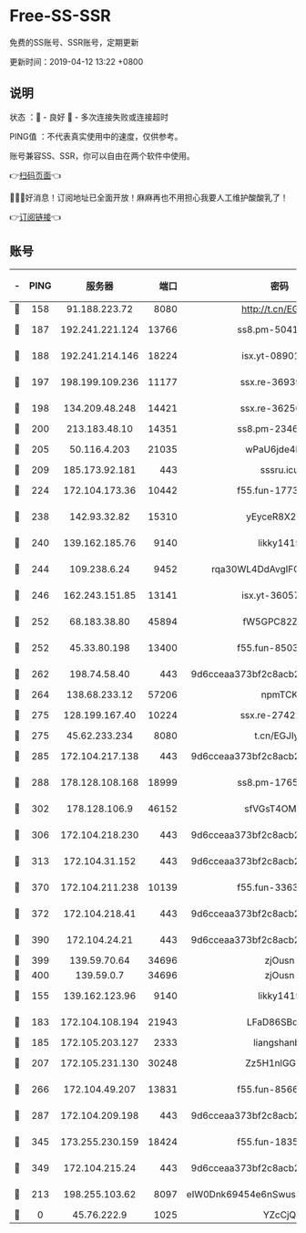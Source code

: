 # Free-SS-SSR

免费的SS账号、SSR账号，定期更新

更新时间：2019-04-12 13:22 +0800

## 说明

状态     ：🙂 - 良好 🙁 - 多次连接失败或连接超时

PING值   ：不代表真实使用中的速度，仅供参考。

账号兼容SS、SSR，你可以自由在两个软件中使用。

👉[扫码页面](https://liesauer.github.io/Free-SS-SSR/)👈

🎉🎉🎉好消息！订阅地址已全面开放！麻麻再也不用担心我要人工维护酸酸乳了！

👉[订阅链接](https://www.liesauer.net/yogurt/subscribe?ACCESS_TOKEN=DAYxR3mMaZAsaqUb)👈

## 账号

|-|PING|服务器|端口|密码|加密方式|区域|
|:----:|:----:|:-----:|-----:|:----:|:----:|:----:|
|🙂|158|91.188.223.72|8080|http://t.cn/EGJIyrl|rc4-md5|RU|
|🙂|187|192.241.221.124|13766|ss8.pm-50410062|aes-256-cfb|US|
|🙂|188|192.241.214.146|18224|isx.yt-08901257|aes-256-cfb|US|
|🙂|197|198.199.109.236|11177|ssx.re-36939019|aes-256-cfb|US|
|🙂|198|134.209.48.248|14421|ssx.re-36256299|aes-256-cfb|US|
|🙂|200|213.183.48.10|14351|ss8.pm-23466973|rc4-md5|RU|
|🙂|205|50.116.4.203|21035|wPaU6jde4NZT|aes-256-cfb|US|
|🙂|209|185.173.92.181|443|sssru.icu|rc4-md5|RU|
|🙂|224|172.104.173.36|10442|f55.fun-17732582|aes-256-cfb|SG|
|🙂|238|142.93.32.82|15310|yEyceR8X2EVd|aes-256-cfb|GB|
|🙂|240|139.162.185.76|9140|likky1415|aes-256-cfb|DE|
|🙂|244|109.238.6.24|9452|rqa30WL4DdAvgIFG6Fs3znzTa|aes-256-cfb|FR|
|🙂|246|162.243.151.85|13141|isx.yt-36057592|aes-256-cfb|US|
|🙂|252|68.183.38.80|45894|fW5GPC82Z97G|aes-256-cfb|GB|
|🙂|252|45.33.80.198|13400|f55.fun-85035043|aes-256-cfb|US|
|🙂|262|198.74.58.40|443|9d6cceaa373bf2c8acb22e60b6a58be6|aes-256-cfb|US|
|🙂|264|138.68.233.12|57206|npmTCK|rc4-md5|US|
|🙂|275|128.199.167.40|10224|ssx.re-27422632|aes-256-cfb|SG|
|🙂|275|45.62.233.234|8080|t.cn/EGJIyrl|rc4-md5|CA|
|🙂|285|172.104.217.138|443|9d6cceaa373bf2c8acb22e60b6a58be6|aes-256-cfb|US|
|🙂|288|178.128.108.168|18999|ss8.pm-17655626|aes-256-cfb|SG|
|🙂|302|178.128.106.9|46152|sfVGsT4OMxHC|aes-256-cfb|SG|
|🙂|306|172.104.218.230|443|9d6cceaa373bf2c8acb22e60b6a58be6|aes-256-cfb|US|
|🙂|313|172.104.31.152|443|9d6cceaa373bf2c8acb22e60b6a58be6|aes-256-cfb|US|
|🙂|370|172.104.211.238|10139|f55.fun-33630162|aes-256-cfb|US|
|🙂|372|172.104.218.41|443|9d6cceaa373bf2c8acb22e60b6a58be6|aes-256-cfb|US|
|🙂|390|172.104.24.21|443|9d6cceaa373bf2c8acb22e60b6a58be6|aes-256-cfb|US|
|🙂|399|139.59.70.64|34696|zjOusn|chacha20|IN|
|🙂|400|139.59.0.7|34696|zjOusn|chacha20|IN|
|🙂|155|139.162.123.96|9140|likky1415|aes-256-cfb|JP|
|🙂|183|172.104.108.194|21943|LFaD86SBq2lY|aes-256-cfb|JP|
|🙂|185|172.105.203.127|2333|liangshanbo|chacha20|JP|
|🙂|207|172.105.231.130|30248|Zz5H1nlGGKHx|aes-256-cfb|JP|
|🙂|266|172.104.49.207|13831|f55.fun-85669624|aes-256-cfb|SG|
|🙂|287|172.104.209.198|443|9d6cceaa373bf2c8acb22e60b6a58be6|aes-256-cfb|US|
|🙂|345|173.255.230.159|18424|f55.fun-18352989|aes-256-cfb|US|
|🙂|349|172.104.215.24|443|9d6cceaa373bf2c8acb22e60b6a58be6|aes-256-cfb|US|
|🙁|213|198.255.103.62|8097|eIW0Dnk69454e6nSwuspv9DmS201tQ0D|aes-256-cfb|US|
|🙁|0|45.76.222.9|1025|YZcCjQ|rc4-md5|JP|
